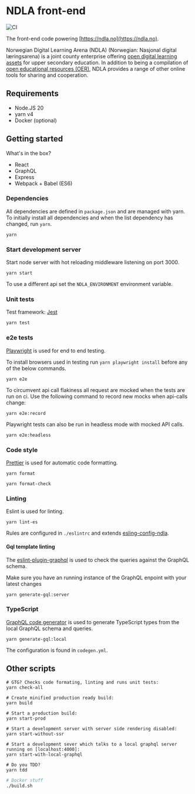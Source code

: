 # NDLA front-end

![CI](https://github.com/NDLANO/ndla-frontend/workflows/CI/badge.svg)

The front-end code powering [https://ndla.no](https://ndla.no).

Norwegian Digital Learning Arena (NDLA) (Norwegian: Nasjonal digital læringsarena) is a joint county enterprise offering [open digital learning assets](https://en.wikipedia.org/wiki/Digital_learning_assets) for upper secondary education. In addition to being a compilation of [open educational resources (OER)](https://en.wikipedia.org/wiki/Open_educational_resources), NDLA provides a range of other online tools for sharing and cooperation.

## Requirements

- Node.JS 20
- yarn v4
- Docker (optional)

## Getting started

What's in the box?

- React
- GraphQL
- Express
- Webpack + Babel (ES6)

### Dependencies

All dependencies are defined in `package.json` and are managed with yarn. To
initially install all dependencies and when the list dependency has changed,
run `yarn`.

```yarn
yarn
```

### Start development server

Start node server with hot reloading middleware listening on port 3000.

```yarn
yarn start
```

To use a different api set the `NDLA_ENVIRONMENT` environment variable.

### Unit tests

Test framework: [Jest](https://github.com/facebook/jest)

```yarn
yarn test
```

### e2e tests

[Playwright](https://playwright.dev/) is used for end to end testing.

To install browsers used in testing run `yarn playwright install` before any of the below commands.

```yarn
yarn e2e
```

To circumvent api call flakiness all request are mocked when the tests are run on ci. Use the following command to record new mocks when api-calls change:

```yarn
yarn e2e:record
```

Playwright tests can also be run in headless mode with mocked API calls.

```yarn
yarn e2e:headless
```

### Code style

[Prettier](https://prettier.io/) is used for automatic code formatting.

```yarn
yarn format
```

```yarn
yarn format-check
```

### Linting

Eslint is used for linting.

```yarn
yarn lint-es
```

Rules are configured in `./eslintrc` and extends [esling-config-ndla](https://github.com/NDLANO/frontend-packages/tree/master/packages/eslint-config-ndla).

#### Gql template linting

The [eslint-plugin-graphql](https://github.com/apollographql/eslint-plugin-graphql) is used to check the queries against the GraphQL schema.

Make sure you have an running instance of the GraphQL enpoint with your latest changes

```yarn
yarn generate-gql:server
```

### TypeScript

[GraphQL code generator](https://www.graphql-code-generator.com/) is used to generate TypeScript types from the local GraphQL schema and queries.

```yarn
yarn generate-gql:local
```

The configuration is found in `codegen.yml`.

## Other scripts

```yarn
# GTG? Checks code formating, linting and runs unit tests:
yarn check-all
```

```yarn
# Create minified production ready build:
yarn build
```

```yarn
# Start a production build:
yarn start-prod
```

```yarn
# Start a development server with server side rendering disabled:
yarn start-without-ssr
```

```yarn
# Start a development sever which talks to a local graphql server running on [localhost:4000]:
yarn start-with-local-graphql
```

```yarn
# Do you TDD?
yarn tdd
```

```bash
# Docker stuff
./build.sh
```
